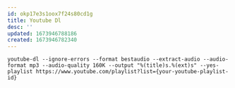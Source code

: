 ```yaml
---
id: okp17e3s1oox7f24s80cd1g
title: Youtube Dl
desc: ''
updated: 1673946788186
created: 1673946782340
---
```


`youtube-dl --ignore-errors --format bestaudio --extract-audio --audio-format mp3 --audio-quality 160K --output "%(title)s.%(ext)s" --yes-playlist https://www.youtube.com/playlist?list={your-youtube-playlist-id}`